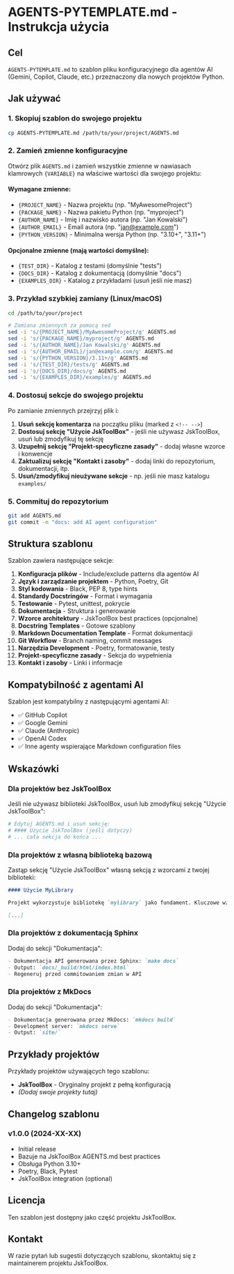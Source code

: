 # AGENTS-PYTEMPLATE.md - Instrukcja użycia

## Cel

`AGENTS-PYTEMPLATE.md` to szablon pliku konfiguracyjnego dla agentów AI (Gemini, Copilot, Claude, etc.) przeznaczony dla nowych projektów Python.

## Jak używać

### 1. Skopiuj szablon do swojego projektu

```bash
cp AGENTS-PYTEMPLATE.md /path/to/your/project/AGENTS.md
```

### 2. Zamień zmienne konfiguracyjne

Otwórz plik `AGENTS.md` i zamień wszystkie zmienne w nawiasach klamrowych `{VARIABLE}` na właściwe wartości dla swojego projektu:

#### Wymagane zmienne:

- `{PROJECT_NAME}` - Nazwa projektu (np. "MyAwesomeProject")
- `{PACKAGE_NAME}` - Nazwa pakietu Python (np. "myproject")
- `{AUTHOR_NAME}` - Imię i nazwisko autora (np. "Jan Kowalski")
- `{AUTHOR_EMAIL}` - Email autora (np. "jan@example.com")
- `{PYTHON_VERSION}` - Minimalna wersja Python (np. "3.10+", "3.11+")

#### Opcjonalne zmienne (mają wartości domyślne):

- `{TEST_DIR}` - Katalog z testami (domyślnie "tests")
- `{DOCS_DIR}` - Katalog z dokumentacją (domyślnie "docs")
- `{EXAMPLES_DIR}` - Katalog z przykładami (usuń jeśli nie masz)

### 3. Przykład szybkiej zamiany (Linux/macOS)

```bash
cd /path/to/your/project

# Zamiana zmiennych za pomocą sed
sed -i 's/{PROJECT_NAME}/MyAwesomeProject/g' AGENTS.md
sed -i 's/{PACKAGE_NAME}/myproject/g' AGENTS.md
sed -i 's/{AUTHOR_NAME}/Jan Kowalski/g' AGENTS.md
sed -i 's/{AUTHOR_EMAIL}/jan@example.com/g' AGENTS.md
sed -i 's/{PYTHON_VERSION}/3.11+/g' AGENTS.md
sed -i 's/{TEST_DIR}/tests/g' AGENTS.md
sed -i 's/{DOCS_DIR}/docs/g' AGENTS.md
sed -i 's/{EXAMPLES_DIR}/examples/g' AGENTS.md
```

### 4. Dostosuj sekcje do swojego projektu

Po zamianie zmiennych przejrzyj plik i:

1. **Usuń sekcję komentarza** na początku pliku (marked z `<!-- -->`)
2. **Dostosuj sekcję "Użycie JskToolBox"** - jeśli nie używasz JskToolBox, usuń lub zmodyfikuj tę sekcję
3. **Uzupełnij sekcję "Projekt-specyficzne zasady"** - dodaj własne wzorce i konwencje
4. **Zaktualizuj sekcję "Kontakt i zasoby"** - dodaj linki do repozytorium, dokumentacji, itp.
5. **Usuń/zmodyfikuj nieużywane sekcje** - np. jeśli nie masz katalogu `examples/`

### 5. Commituj do repozytorium

```bash
git add AGENTS.md
git commit -m "docs: add AI agent configuration"
```

## Struktura szablonu

Szablon zawiera następujące sekcje:

1. **Konfiguracja plików** - Include/exclude patterns dla agentów AI
2. **Język i zarządzanie projektem** - Python, Poetry, Git
3. **Styl kodowania** - Black, PEP 8, type hints
4. **Standardy Docstringów** - Format i wymagania
5. **Testowanie** - Pytest, unittest, pokrycie
6. **Dokumentacja** - Struktura i generowanie
7. **Wzorce architektury** - JskToolBox best practices (opcjonalne)
8. **Docstring Templates** - Gotowe szablony
9. **Markdown Documentation Template** - Format dokumentacji
10. **Git Workflow** - Branch naming, commit messages
11. **Narzędzia Development** - Poetry, formatowanie, testy
12. **Projekt-specyficzne zasady** - Sekcja do wypełnienia
13. **Kontakt i zasoby** - Linki i informacje

## Kompatybilność z agentami AI

Szablon jest kompatybilny z następującymi agentami AI:

- ✅ GitHub Copilot
- ✅ Google Gemini
- ✅ Claude (Anthropic)
- ✅ OpenAI Codex
- ✅ Inne agenty wspierające Markdown configuration files

## Wskazówki

### Dla projektów bez JskToolBox

Jeśli nie używasz biblioteki JskToolBox, usuń lub zmodyfikuj sekcję "Użycie JskToolBox":

```bash
# Edytuj AGENTS.md i usuń sekcję:
# #### Użycie JskToolBox (jeśli dotyczy)
# ... cała sekcja do końca ...
```

### Dla projektów z własną biblioteką bazową

Zastąp sekcję "Użycie JskToolBox" własną sekcją z wzorcami z twojej biblioteki:

```markdown
#### Użycie MyLibrary

Projekt wykorzystuje bibliotekę `mylibrary` jako fundament. Kluczowe wzorce:

[...]
```

### Dla projektów z dokumentacją Sphinx

Dodaj do sekcji "Dokumentacja":

```markdown
- Dokumentacja API generowana przez Sphinx: `make docs`
- Output: `docs/_build/html/index.html`
- Regeneruj przed commitowaniem zmian w API
```

### Dla projektów z MkDocs

Dodaj do sekcji "Dokumentacja":

```markdown
- Dokumentacja generowana przez MkDocs: `mkdocs build`
- Development server: `mkdocs serve`
- Output: `site/`
```

## Przykłady projektów

Przykłady projektów używających tego szablonu:

- **JskToolBox** - Oryginalny projekt z pełną konfiguracją
- _(Dodaj swoje projekty tutaj)_

## Changelog szablonu

### v1.0.0 (2024-XX-XX)

- Initial release
- Bazuje na JskToolBox AGENTS.md best practices
- Obsługa Python 3.10+
- Poetry, Black, Pytest
- JskToolBox integration (optional)

## Licencja

Ten szablon jest dostępny jako część projektu JskToolBox.

## Kontakt

W razie pytań lub sugestii dotyczących szablonu, skontaktuj się z maintainerem projektu JskToolBox.
